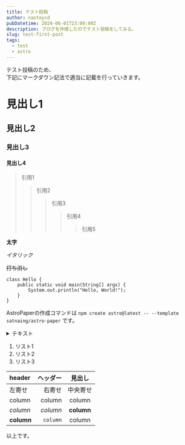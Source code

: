 ```yaml
---
title: テスト投稿
author: naotoycd
pubDatetime: 2024-06-01T23:00:00Z
description: ブログを作成したのでテスト投稿をしてみる。
slug: test-first-post
tags:
  - test
  - astro
---
```

テスト投稿のため、  
下記にマークダウン記法で適当に記載を行っていきます。  

# 見出し1

## 見出し2

### 見出し3

#### 見出し4

>引用1
>>引用2
>>>引用3
>>>>引用4
>>>>>引用5

**太字**

*イタリック*

~~打ち消し~~

```
class Hello {
    public static void main(String[] args) {
        System.out.println("Hello, World!");
    }
}
```

AstroPaperの作成コマンドは `npm create astro@latest -- --template satnaing/astro-paper` です。

<details>
  <summary>テキスト</summary>
  折りたたみテキスト
</details>

1. リスト1
2. リスト2 
3. リスト3

| header     | ヘッダー      |見出し         |
|:-----------|------------:|:------------:|
| 左寄せ      | 右寄せ       | 中央寄せ      |
| column     | column      | column       |
| *column*   | _column_    | **column**   |
| __column__ | `column`    | column       |

以上です。
